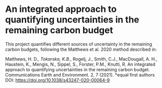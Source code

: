 # An integrated approach to quantifying uncertainties in the remaining carbon budget

This project quantifies different sources of uncertainty in the remaining carbon budgets, following the Matthews et al. 2020 method described in:  

Matthews, H. D.*, Tokarska, K.B.*, Rogelj, J., Smith, C.J., MacDougall, A. H., Haustein, K., Mengis, N., Sippel, S., Forster, P.M., Knutti, R. An integrated approach to quantifying uncertainties in the remaining carbon budget. Communications Earth and Environment. 2, 7 (2021). *equal first authors        
DOI: https://doi.org/10.1038/s43247-020-00064-9
